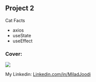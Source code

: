 ## Project 2
Cat Facts
   - axios
   - useState
   - useEffect
   
### Cover:
![](https://s30.picofile.com/file/8469825892/show_hide.gi)

My Linkedin: [Linkedin.com/in/MiladJoodi](https://www.linkedin.com/in/MiladJoodi/)  
